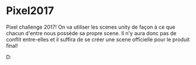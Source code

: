 # Pixel2017
Pixel challenge 2017!
On va utiliser les scenes unity de façon à ce que chacun d'entre nous possède sa propre scene. Il n'y aura donc pas de conflit entre-elles et il suffira de se créer une scene officielle pour le produit final!

D:

